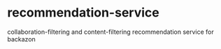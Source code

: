 # recommendation-service
collaboration-filtering and content-filtering recommendation service for backazon
